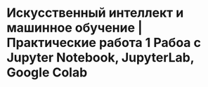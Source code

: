 # Искусственный интеллект и машинное обучение | Практические работа 1 Рабоа с Jupyter Notebook, JupyterLab, Google Colab
